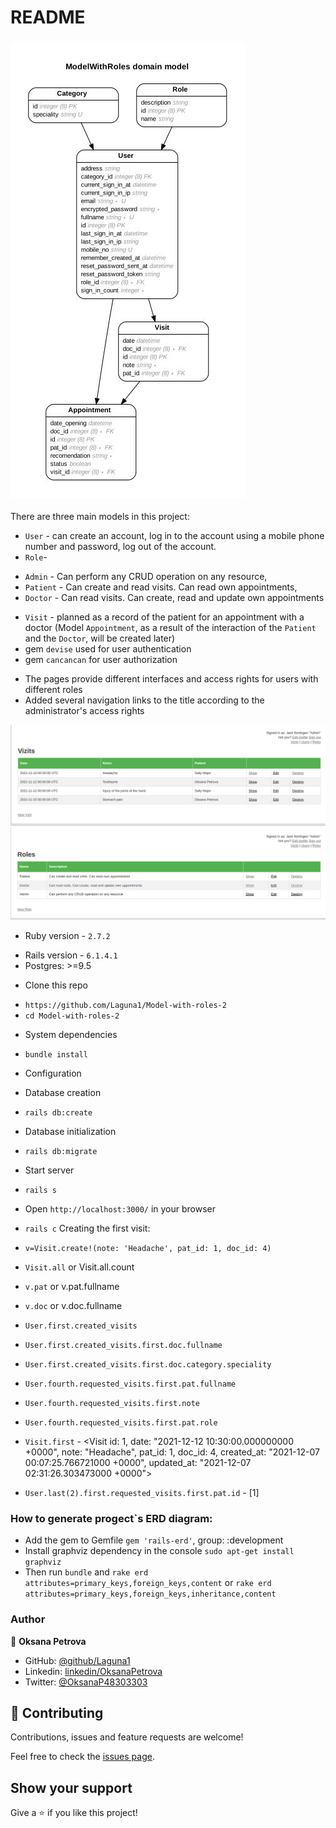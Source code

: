 # README

### ![ERD diagram](./app/assets/images/erd.jpg)
There are three main models in this project:
* `User` - can create an account, log in to the account using a mobile phone number and password, log out of the account.
* `Role`-
- `Admin` - Can perform any CRUD operation on any resource,
- `Patient` - Can create and read visits. Can read own appointments, 
- `Doctor` - Can read visits. Can create, read and update own appointments
* `Visit` - planned as a record of the patient for an appointment with a doctor (Model `Appointment`, as a result of the interaction of the `Patient` and the `Doctor`, will be created later)
* gem `devise` used for user authentication
* gem `cancancan` for user authorization
- The pages provide different interfaces and access rights for users with different roles
- Added several navigation links to the title according to the administrator's access rights

![/admin/vizits](./app/assets/images/vizits.png)
![/admin/roles](./app/assets/images/roles.png)

* Ruby version - `2.7.2`
- Rails version - `6.1.4.1`
- Postgres: >=9.5

* Clone this repo
- `https://github.com/Laguna1/Model-with-roles-2`
- `cd Model-with-roles-2` 

* System dependencies
- `bundle install`
* Configuration

* Database creation
- `rails db:create`

* Database initialization
- `rails db:migrate`

* Start server
- `rails s`
- Open `http://localhost:3000/` in your browser


- `rails c` Creating the first visit:
- `v=Visit.create!(note: 'Headache', pat_id: 1, doc_id: 4)`
- `Visit.all` or Visit.all.count
- `v.pat` or v.pat.fullname
- `v.doc` or v.doc.fullname
- `User.first.created_visits`
- `User.first.created_visits.first.doc.fullname`
- `User.first.created_visits.first.doc.category.speciality`
- `User.fourth.requested_visits.first.pat.fullname`
- `User.fourth.requested_visits.first.note`
- `User.fourth.requested_visits.first.pat.role`
- `Visit.first` - <Visit id: 1, date: "2021-12-12 10:30:00.000000000 +0000", note: "Headache", pat_id: 1, doc_id: 4, created_at: "2021-12-07 00:07:25.766721000 +0000", updated_at: "2021-12-07 02:31:26.303473000 +0000">
- `User.last(2).first.requested_visits.first.pat.id` - [1]

### How to generate progect`s ERD diagram:

- Add the gem to Gemfile
 `gem 'rails-erd'`, group: :development
- Install graphviz dependency in the console
`sudo apt-get install graphviz`
- Then run
`bundle` and `rake erd attributes=primary_keys,foreign_keys,content` or `rake erd attributes=primary_keys,foreign_keys,inheritance,content`
### Author

👤 **Oksana Petrova**

- GitHub: [@github/Laguna1](https://github.com/Laguna1)
- Linkedin: [linkedin/OksanaPetrova](https://www.linkedin.com/in/oksana-petrova/)
- Twitter: [@OksanaP48303303](https://twitter.com/OksanaP48303303)

## 🤝 Contributing

Contributions, issues and feature requests are welcome!

Feel free to check the [issues page](https://github.com/Laguna1/Model-with-roles-2/issues).

## Show your support

Give a ⭐️ if you like this project!